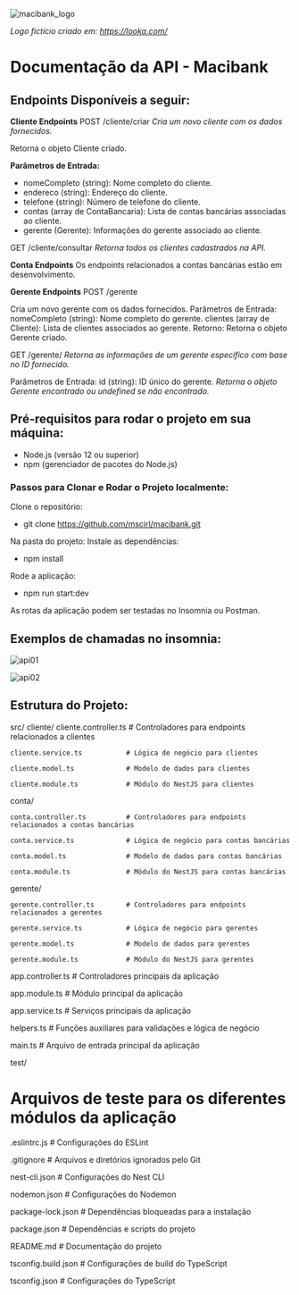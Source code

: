 ![macibank_logo](https://github.com/mscirl/macibank/assets/143663252/e7856599-660a-4db9-90e0-3f28779590ae)

_Logo fictício criado em: https://looka.com/_

# Documentação da API - Macibank

## Endpoints Disponíveis a seguir:

**Cliente Endpoints**
POST /cliente/criar
_Cria um novo cliente com os dados fornecidos._

Retorna o objeto Cliente criado.

**Parâmetros de Entrada:**
* nomeCompleto (string): Nome completo do cliente.
* endereco (string): Endereço do cliente.
* telefone (string): Número de telefone do cliente.
* contas (array de ContaBancaria): Lista de contas bancárias associadas ao cliente.
* gerente (Gerente): Informações do gerente associado ao cliente.


GET /cliente/consultar
_Retorna todos os clientes cadastrados na API._

**Conta Endpoints**
Os endpoints relacionados a contas bancárias estão em desenvolvimento.

**Gerente Endpoints**
POST /gerente

Cria um novo gerente com os dados fornecidos.
Parâmetros de Entrada:
nomeCompleto (string): Nome completo do gerente.
clientes (array de Cliente): Lista de clientes associados ao gerente.
Retorno: Retorna o objeto Gerente criado.

GET /gerente/
_Retorna as informações de um gerente específico com base no ID fornecido._

Parâmetros de Entrada:
id (string): ID único do gerente.
_Retorna o objeto Gerente encontrado ou undefined se não encontrado._

## Pré-requisitos para rodar o projeto em sua máquina:
* Node.js (versão 12 ou superior)
* npm (gerenciador de pacotes do Node.js)

### Passos para Clonar e Rodar o Projeto localmente:

Clone o repositório:
* git clone https://github.com/mscirl/macibank.git

Na pasta do projeto:
Instale as dependências:
* npm install

Rode a aplicação:
* npm run start:dev

As rotas da aplicação podem ser testadas no Insomnia ou Postman.

## Exemplos de chamadas no insomnia:

![api01](https://github.com/mscirl/macibank/assets/143663252/80094ff2-6548-4a17-aa21-b230585bc90f)

![api02](https://github.com/mscirl/macibank/assets/143663252/3c1a9950-6df3-4015-a28c-0252291b5432)


## Estrutura do Projeto:

src/
  cliente/
    cliente.controller.ts        # Controladores para endpoints relacionados a clientes

    cliente.service.ts           # Lógica de negócio para clientes
  
    cliente.model.ts             # Modelo de dados para clientes
    
    cliente.module.ts            # Módulo do NestJS para clientes

  
  conta/
  
    conta.controller.ts          # Controladores para endpoints relacionados a contas bancárias
    
    conta.service.ts             # Lógica de negócio para contas bancárias
    
    conta.model.ts               # Modelo de dados para contas bancárias
    
    conta.module.ts              # Módulo do NestJS para contas bancárias



  gerente/
  
    gerente.controller.ts        # Controladores para endpoints relacionados a gerentes
    
    gerente.service.ts           # Lógica de negócio para gerentes
    
    gerente.model.ts             # Modelo de dados para gerentes
    
    gerente.module.ts            # Módulo do NestJS para gerentes



  app.controller.ts              # Controladores principais da aplicação
  
  app.module.ts                  # Módulo principal da aplicação
  
  app.service.ts                 # Serviços principais da aplicação
  
  helpers.ts                     # Funções auxiliares para validações e lógica de negócio
  
  main.ts                        # Arquivo de entrada principal da aplicação

test/
  # Arquivos de teste para os diferentes módulos da aplicação


.eslintrc.js                      # Configurações do ESLint

.gitignore                        # Arquivos e diretórios ignorados pelo Git

nest-cli.json                     # Configurações do Nest CLI

nodemon.json                      # Configurações do Nodemon

package-lock.json                 # Dependências bloqueadas para a instalação

package.json                      # Dependências e scripts do projeto

README.md                         # Documentação do projeto

tsconfig.build.json               # Configurações de build do TypeScript

tsconfig.json                     # Configurações do TypeScript

